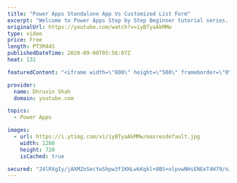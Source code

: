 ```yaml
---
title: "Power Apps Standalone App Vs Customized List Form"
excerpt: "Welcome to Power Apps Step by Step Beginner tutorial series. My self Dhruvin Shah you are watching the fifth part of the Power Apps Beginner Series. During this chapter, we will talk about what is the difference between the Standalone Canvas app and Customized List Form App in detail.  In Power Apps,"
originalUrl: https://youtube.com/watch?v=iyBTyaAkMMw
type: video
price: Free
length: PT3M44S
publishedDateTime: 2020-09-08T05:56:07Z
heat: 131

featuredContent: "<iframe width=\"800\" height=\"500\" frameborder=\"0\" src=\"https://www.youtube.com/embed/iyBTyaAkMMw\" allow=\"accelerometer; autoplay; encrypted-media; gyroscope; picture-in-picture\" allowfullscreen></iframe>"

provider:
  name: Dhruvin Shah
  domain: youtube.com

topics:
  - Power Apps

images:
  - url: https://i.ytimg.com/vi/iyBTyaAkMMw/maxresdefault.jpg
    width: 1280
    height: 720
    isCached: true

secured: "24lRXgIy/jAXMZoSecYwShpw3f1KHLwkKqkl+8BS+olpvwNHsENEeT4H79/nJ2YCvDPCLl8EUq743CKHxm8MiP9PL7j4lnwqpkkhMZAjM7nu0GGtV3K17l8sXMqv1wk/P6r+qQkCbUXip1jBqrbop0dbcUyayS0CilkOeOVi/zsLcSKBRrVskJ3KjIEEQaeOU4SZeYJ/fMe7Z88jLG4HuzmnBZFFi+KBt76QJndGVUz32tmJX45t+5FC+1mU5LRRHI19jv7BjdtLhXJdAmLIz4NkfEb5xUHJ47vEgY074SQHyAxiiYujEIcApeN6ybIfPYTYCmLev+mfJUQd7QKJrd4tLtEWCzBMcODV+LyX8UcuXrioPaj7Hw5fhEGhPbsskWSjR6TjkGnBAMTc5/1XPKW/VB4sRLY6qEjz3FvrZCM=;K7hqn6OlAzY7tpzDQs9Hog=="
---
```


